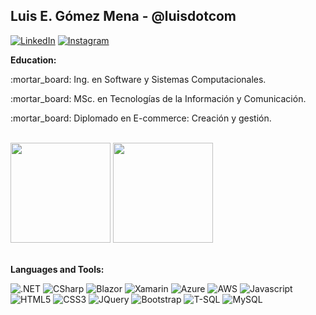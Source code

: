 <h2> Luis E. Gómez Mena - @luisdotcom </h2>

[![LinkedIn](https://img.shields.io/badge/LinkedIn-0077B5?style=for-the-badge&logo=linkedin&logoColor=white)](https://linkedin.com/in/luisdotcom) 
[![Instagram](https://img.shields.io/badge/Instagram-E4405F?style=for-the-badge&logo=instagram&logoColor=white)](https://instagram.com/_luisdotcom)
 
<b>Education: </b>
<p>:mortar_board: Ing. en Software y Sistemas Computacionales.</p>
<p>:mortar_board: MSc. en Tecnologías de la Información y Comunicación.</p>
<p>:mortar_board: Diplomado en E-commerce: Creación y gestión.</p>

<br/>
<div>
  <img src="https://github-readme-stats.vercel.app/api?username=luisdotcom&theme=github_dark&include_all_commits=true&count_private=true&show_icons=true&custom_title=GitHub%20Stats&border_color=263238" height="160px" />
 <img src="https://github-readme-stats.vercel.app/api/top-langs/?username=luisdotcom&theme=github_dark&layout=compact&border_color=263238" height="160px" />
</div>
<br/>

<b>Languages and Tools:</b> 
<div display:flex;>
 <div style="display: inline-block;">
   <img alt=".NET" src="https://img.shields.io/badge/.NET-5C2D91?style=for-the-badge&logo=.net&logoColor=white"> 
   <img alt="CSharp" src="https://img.shields.io/badge/C%23-239120?style=for-the-badge&logo=c-sharp&logoColor=white"> 
   <img alt="Blazor" src="https://img.shields.io/badge/blazor-512BD4?style=for-the-badge&logo=blazor&logoColor=white"> 
   <img alt="Xamarin" src="https://img.shields.io/badge/Xamarin-3498DB?style=for-the-badge&logo=xamarin&logoColor=white"> 
 
   <img alt="Azure" src="https://img.shields.io/badge/Azure-0089D6?style=for-the-badge&logo=microsoft-azure&logoColor=white"> 
   <img alt="AWS" src="https://img.shields.io/badge/aws-FF9900?style=for-the-badge&logo=amazonwebservices&logoColor=white"> 

   <img alt="Javascript" src="https://img.shields.io/badge/JS-F7DF1E?style=for-the-badge&logo=javascript&logoColor=black"> 
  
   <img alt="HTML5" src="https://img.shields.io/badge/HTML5-E34F26?style=for-the-badge&logo=html5&logoColor=white"> 
   <img alt="CSS3" src="https://img.shields.io/badge/CSS3-1572B6?style=for-the-badge&logo=css3&logoColor=white"> 
 
   <img alt="JQuery" src="https://img.shields.io/badge/jQuery-0769AD?style=for-the-badge&logo=jquery&logoColor=white">  

   <img alt="Bootstrap" src="https://img.shields.io/badge/Bootstrap-563D7C?style=for-the-badge&logo=bootstrap&logoColor=white"> 

  <img alt="T-SQL" src="https://img.shields.io/badge/TSQL-B71C1C?style=for-the-badge&logoColor=white">
   <img alt="MySQL" src="https://img.shields.io/badge/MySQL-0D47A1?style=for-the-badge&logo=mysql&logoColor=white">  
 </div>  
</div>
